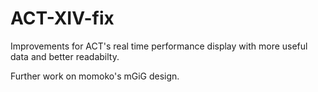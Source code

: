 # ACT-XIV-fix
Improvements for ACT's real time performance display with more useful data and better readabilty.

Further work on momoko's mGiG design.
